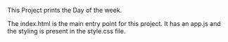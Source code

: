 This Project prints the Day of the week.

The index.html is the main entry point for this project. It has an app.js and the styling is present in the style.css file.
